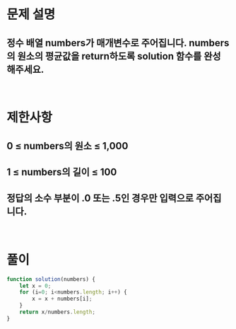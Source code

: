 # 문제 설명
## 정수 배열 numbers가 매개변수로 주어집니다. numbers의 원소의 평균값을 return하도록 solution 함수를 완성해주세요.

<br>

# 제한사항
## 0 ≤ numbers의 원소 ≤ 1,000
## 1 ≤ numbers의 길이 ≤ 100
## 정답의 소수 부분이 .0 또는 .5인 경우만 입력으로 주어집니다.

<br>

# 풀이

```js
function solution(numbers) {
    let x = 0;
    for (i=0; i<numbers.length; i++) {
        x = x + numbers[i];
    }
    return x/numbers.length;
}
```